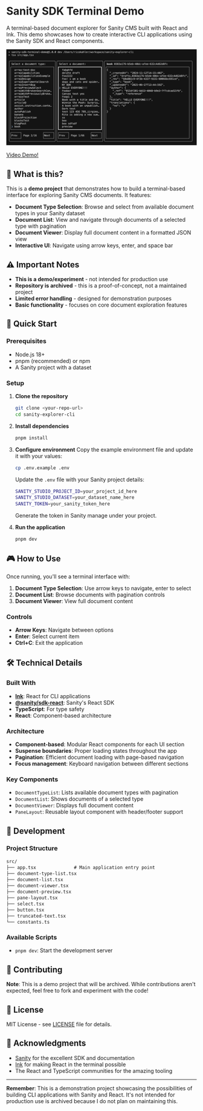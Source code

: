 # Sanity SDK Terminal Demo

A terminal-based document explorer for Sanity CMS built with React and Ink. This demo showcases how to create interactive CLI applications using the Sanity SDK and React components.

![screenshot](./screenshot.png)

[Video Demo!](https://youtu.be/aMNTPYq9CPY?si=5KKqEH2XHN2ejB4Q)

## 🎯 What is this?

This is a **demo project** that demonstrates how to build a terminal-based interface for exploring Sanity CMS documents. It features:

- **Document Type Selection**: Browse and select from available document types in your Sanity dataset
- **Document List**: View and navigate through documents of a selected type with pagination
- **Document Viewer**: Display full document content in a formatted JSON view
- **Interactive UI**: Navigate using arrow keys, enter, and space bar

## ⚠️ Important Notes

- **This is a demo/experiment** - not intended for production use
- **Repository is archived** - this is a proof-of-concept, not a maintained project
- **Limited error handling** - designed for demonstration purposes
- **Basic functionality** - focuses on core document exploration features

## 🚀 Quick Start

### Prerequisites

- Node.js 18+
- pnpm (recommended) or npm
- A Sanity project with a dataset

### Setup

1. **Clone the repository**

   ```bash
   git clone <your-repo-url>
   cd sanity-explorer-cli
   ```

2. **Install dependencies**

   ```bash
   pnpm install
   ```

3. **Configure environment**
   Copy the example environment file and update it with your values:

   ```bash
   cp .env.example .env
   ```

   Update the `.env` file with your Sanity project details:

   ```bash
   SANITY_STUDIO_PROJECT_ID=your_project_id_here
   SANITY_STUDIO_DATASET=your_dataset_name_here
   SANITY_TOKEN=your_sanity_token_here
   ```

   Generate the token in Sanity manage under your project.

4. **Run the application**
   ```bash
   pnpm dev
   ```

## 🎮 How to Use

Once running, you'll see a terminal interface with:

1. **Document Type Selection**: Use arrow keys to navigate, enter to select
2. **Document List**: Browse documents with pagination controls
3. **Document Viewer**: View full document content

### Controls

- **Arrow Keys**: Navigate between options
- **Enter**: Select current item
- **Ctrl+C**: Exit the application

## 🛠️ Technical Details

### Built With

- **[Ink](https://github.com/vadimdemedes/ink)**: React for CLI applications
- **[@sanity/sdk-react](https://www.sanity.io/docs/sdk-react)**: Sanity's React SDK
- **TypeScript**: For type safety
- **React**: Component-based architecture

### Architecture

- **Component-based**: Modular React components for each UI section
- **Suspense boundaries**: Proper loading states throughout the app
- **Pagination**: Efficient document loading with page-based navigation
- **Focus management**: Keyboard navigation between different sections

### Key Components

- `DocumentTypeList`: Lists available document types with pagination
- `DocumentList`: Shows documents of a selected type
- `DocumentViewer`: Displays full document content
- `PaneLayout`: Reusable layout component with header/footer support

## 🔧 Development

### Project Structure

```
src/
├── app.tsx              # Main application entry point
├── document-type-list.tsx
├── document-list.tsx
├── document-viewer.tsx
├── document-preview.tsx
├── pane-layout.tsx
├── select.tsx
├── button.tsx
├── truncated-text.tsx
└── constants.ts
```

### Available Scripts

- `pnpm dev`: Start the development server

## 🤝 Contributing

**Note**: This is a demo project that will be archived. While contributions aren't expected, feel free to fork and experiment with the code!

## 📝 License

MIT License - see [LICENSE](./LICENSE) file for details.

## 🙏 Acknowledgments

- [Sanity](https://sanity.io/) for the excellent SDK and documentation
- [Ink](https://github.com/vadimdemedes/ink) for making React in the terminal possible
- The React and TypeScript communities for the amazing tooling

---

**Remember**: This is a demonstration project showcasing the possibilities of building CLI applications with Sanity and React. It's not intended for production use is archived because I do not plan on maintaining this.
